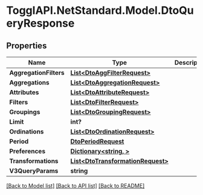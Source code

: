 # TogglAPI.NetStandard.Model.DtoQueryResponse
## Properties

Name | Type | Description | Notes
------------ | ------------- | ------------- | -------------
**AggregationFilters** | [**List&lt;DtoAggFilterRequest&gt;**](DtoAggFilterRequest.md) |  | [optional] 
**Aggregations** | [**List&lt;DtoAggregationRequest&gt;**](DtoAggregationRequest.md) |  | [optional] 
**Attributes** | [**List&lt;DtoAttributeRequest&gt;**](DtoAttributeRequest.md) |  | [optional] 
**Filters** | [**List&lt;DtoFilterRequest&gt;**](DtoFilterRequest.md) |  | [optional] 
**Groupings** | [**List&lt;DtoGroupingRequest&gt;**](DtoGroupingRequest.md) |  | [optional] 
**Limit** | **int?** |  | [optional] 
**Ordinations** | [**List&lt;DtoOrdinationRequest&gt;**](DtoOrdinationRequest.md) |  | [optional] 
**Period** | [**DtoPeriodRequest**](DtoPeriodRequest.md) |  | 
**Preferences** | [**Dictionary&lt;string, &gt;**](.md) |  | [optional] 
**Transformations** | [**List&lt;DtoTransformationRequest&gt;**](DtoTransformationRequest.md) |  | [optional] 
**V3QueryParams** | **string** |  | [optional] 

[[Back to Model list]](../README.md#documentation-for-models) [[Back to API list]](../README.md#documentation-for-api-endpoints) [[Back to README]](../README.md)

